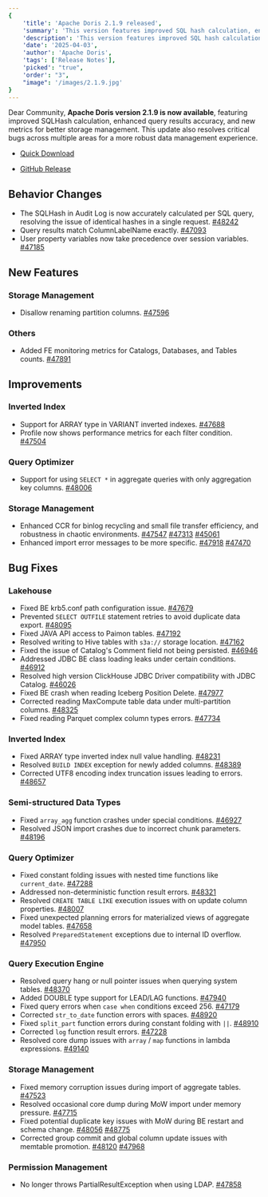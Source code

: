 ```yaml
---
{
    'title': 'Apache Doris 2.1.9 released',
    'summary': 'This version features improved SQL hash calculation, enhanced query result accuracy, and new metrics for better storage management. It also resolves critical bugs across multiple areas, enhancing the data management experience.',
    'description': 'This version features improved SQL hash calculation, enhanced query result accuracy, and new metrics for better storage management. It also resolves critical bugs across multiple areas, enhancing the data management experience.',
    'date': '2025-04-03',
    'author': 'Apache Doris',
    'tags': ['Release Notes'],
    'picked': "true",
    'order': "3",
    "image": '/images/2.1.9.jpg'
}
---
```


<!--
Licensed to the Apache Software Foundation (ASF) under one
or more contributor license agreements.  See the NOTICE file
distributed with this work for additional information
regarding copyright ownership.  The ASF licenses this file
to you under the Apache License, Version 2.0 (the
"License"); you may not use this file except in compliance
with the License.  You may obtain a copy of the License at
  http://www.apache.org/licenses/LICENSE-2.0
Unless required by applicable law or agreed to in writing,
software distributed under the License is distributed on an
"AS IS" BASIS, WITHOUT WARRANTIES OR CONDITIONS OF ANY
KIND, either express or implied.  See the License for the
specific language governing permissions and limitations
under the License.
-->


Dear Community, **Apache Doris version 2.1.9 is now available**, featuring improved SQLHash calculation, enhanced query results accuracy, and new metrics for better storage management. This update also resolves critical bugs across multiple areas for a more robust data management experience.


- [Quick Download](https://doris.apache.org/download)

- [GitHub Release](https://github.com/apache/doris/releases/tag/2.1.9-rc02)


## Behavior Changes

- The SQLHash in Audit Log is now accurately calculated per SQL query, resolving the issue of identical hashes in a single request. [#48242](https://github.com/apache/doris/pull/48242)
- Query results match ColumnLabelName exactly. [#47093](https://github.com/apache/doris/pull/47093)
- User property variables now take precedence over session variables. [#47185](https://github.com/apache/doris/pull/47185)

## New Features

### Storage Management

- Disallow renaming partition columns. [#47596](https://github.com/apache/doris/pull/47596)

### Others

- Added FE monitoring metrics for Catalogs, Databases, and Tables counts. [#47891](https://github.com/apache/doris/pull/47891)

## Improvements

### Inverted Index

- Support for ARRAY type in VARIANT inverted indexes. [#47688](https://github.com/apache/doris/pull/47688)
- Profile now shows performance metrics for each filter condition. [#47504](https://github.com/apache/doris/pull/47504)

### Query Optimizer

- Support for using `SELECT *` in aggregate queries with only aggregation key columns. [#48006](https://github.com/apache/doris/pull/48006)

### Storage Management

- Enhanced CCR for binlog recycling and small file transfer efficiency, and robustness in chaotic environments. [#47547](https://github.com/apache/doris/pull/47547) [#47313](https://github.com/apache/doris/pull/47313) [#45061](https://github.com/apache/doris/pull/45061)
- Enhanced import error messages to be more specific. [#47918](https://github.com/apache/doris/pull/47918) [#47470](https://github.com/apache/doris/pull/47470)

## Bug Fixes

### Lakehouse

- Fixed BE krb5.conf path configuration issue. [#47679](https://github.com/apache/doris/pull/47679)
- Prevented `SELECT OUTFILE` statement retries to avoid duplicate data export. [#48095](https://github.com/apache/doris/pull/48095)
- Fixed JAVA API access to Paimon tables. [#47192](https://github.com/apache/doris/pull/47192)
- Resolved writing to Hive tables with `s3a://` storage location. [#47162](https://github.com/apache/doris/pull/47162)
- Fixed the issue of Catalog's Comment field not being persisted. [#46946](https://github.com/apache/doris/pull/46946)
- Addressed JDBC BE class loading leaks under certain conditions. [#46912](https://github.com/apache/doris/pull/46912)
- Resolved high version ClickHouse JDBC Driver compatibility with JDBC Catalog. [#46026](https://github.com/apache/doris/pull/46026)
- Fixed BE crash when reading Iceberg Position Delete. [#47977](https://github.com/apache/doris/pull/47977)
- Corrected reading MaxCompute table data under multi-partition columns. [#48325](https://github.com/apache/doris/pull/48325)
- Fixed reading Parquet complex column types errors. [#47734](https://github.com/apache/doris/pull/47734)

### Inverted Index

- Fixed ARRAY type inverted index null value handling. [#48231](https://github.com/apache/doris/pull/48231)
- Resolved `BUILD INDEX` exception for newly added columns. [#48389](https://github.com/apache/doris/pull/48389)
- Corrected UTF8 encoding index truncation issues leading to errors. [#48657](https://github.com/apache/doris/pull/48657)

### Semi-structured Data Types

- Fixed `array_agg` function crashes under special conditions. [#46927](https://github.com/apache/doris/pull/46927)
- Resolved JSON import crashes due to incorrect chunk parameters. [#48196](https://github.com/apache/doris/pull/48196)

### Query Optimizer

- Fixed constant folding issues with nested time functions like `current_date`. [#47288](https://github.com/apache/doris/pull/47288)
- Addressed non-deterministic function result errors. [#48321](https://github.com/apache/doris/pull/48321)
- Resolved `CREATE TABLE LIKE` execution issues with on update column properties. [#48007](https://github.com/apache/doris/pull/48007)
- Fixed unexpected planning errors for materialized views of aggregate model tables. [#47658](https://github.com/apache/doris/pull/47658)
- Resolved `PreparedStatement` exceptions due to internal ID overflow. [#47950](https://github.com/apache/doris/pull/47950)

### Query Execution Engine

- Resolved query hang or null pointer issues when querying system tables. [#48370](https://github.com/apache/doris/pull/48370)
- Added DOUBLE type support for LEAD/LAG functions. [#47940](https://github.com/apache/doris/pull/47940)
- Fixed query errors when `case when` conditions exceed 256. [#47179](https://github.com/apache/doris/pull/47179)
- Corrected `str_to_date` function errors with spaces. [#48920](https://github.com/apache/doris/pull/48920)
- Fixed `split_part` function errors during constant folding with `||`. [#48910](https://github.com/apache/doris/pull/48910)
- Corrected `log` function result errors. [#47228](https://github.com/apache/doris/pull/47228)
- Resolved core dump issues with `array` / `map` functions in lambda expressions. [#49140](https://github.com/apache/doris/pull/49140)

### Storage Management

- Fixed memory corruption issues during import of aggregate tables. [#47523](https://github.com/apache/doris/pull/47523)
- Resolved occasional core dump during MoW import under memory pressure. [#47715](https://github.com/apache/doris/pull/47715)
- Fixed potential duplicate key issues with MoW during BE restart and schema change. [#48056](https://github.com/apache/doris/pull/48056) [#48775](https://github.com/apache/doris/pull/48775)
- Corrected group commit and global column update issues with memtable promotion. [#48120](https://github.com/apache/doris/pull/48120) [#47968](https://github.com/apache/doris/pull/47968)

### Permission Management

- No longer throws PartialResultException when using LDAP. [#47858](https://github.com/apache/doris/pull/47858)